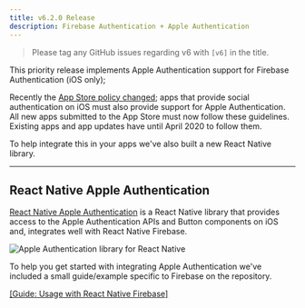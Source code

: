 ```yaml
---
title: v6.2.0 Release
description: Firebase Authentication + Apple Authentication
---
```


> Please tag any GitHub issues regarding v6 with `[v6]` in the title.

This priority release implements Apple Authentication support for Firebase Authentication (iOS only);

Recently the [App Store policy changed](https://developer.apple.com/news/?id=09122019b); apps that provide social
authentication on iOS must also provide support for Apple Authentication. All new apps submitted to the App Store must
now follow these guidelines. Existing apps and app updates have until April 2020 to follow them.

To help integrate this in your apps we've also built a new React Native library.

---

## React Native Apple Authentication

[React Native Apple Authentication](https://github.com/invertase/react-native-apple-authentication) is a React Native
library that provides access to the Apple Authentication APIs and Button components on iOS and, integrates well with
React Native Firebase.

![Apple Authentication library for React Native](https://static.invertase.io/assets/apple-auth.png)

To help you get started with integrating Apple Authentication we've included a small guide/example specific to Firebase
on the repository.

[[Guide: Usage with React Native Firebase]](https://github.com/invertase/react-native-apple-authentication/blob/master/docs/FIREBASE.md)
